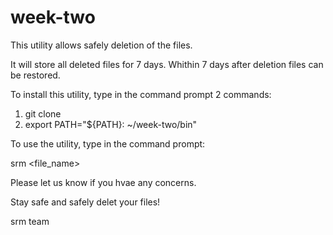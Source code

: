 # week-two

This utility allows safely deletion of the files.


It will store all deleted files for 7 days.
Whithin 7 days after deletion files can be restored.


To install this utility, type in the command prompt 2 commands:

1. git clone <link to this repository> 
2. export PATH="${PATH}: ~/week-two/bin"  


To use the utility, type in the command prompt:

srm <file_name>


Please let us know if you hvae any concerns.

Stay safe and safely delet your files!


srm team


